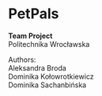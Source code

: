 # PetPals
**Team Project**\
Politechnika Wrocławska

Authors:\
Aleksandra Broda\
Dominika Kołowrotkiewicz\
Dominika Sachanbińska

